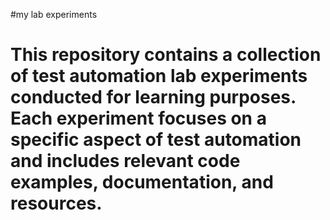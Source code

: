 #my lab experiments

# This repository contains a collection of test automation lab experiments conducted for learning purposes. Each experiment focuses on a specific aspect of test automation and includes relevant code examples, documentation, and resources.


